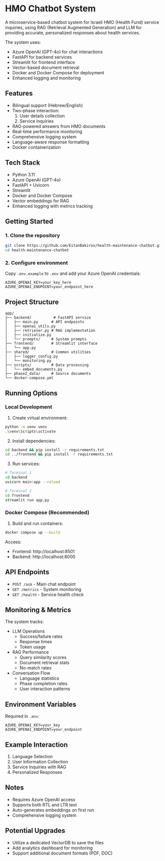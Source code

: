 # HMO Chatbot System

A microservice-based chatbot system for Israeli HMO (Health Fund) service inquiries, using RAG (Retrieval Augmented Generation) and LLM for providing accurate, personalized responses about health services.

The system uses:
- Azure OpenAI (GPT-4o) for chat interactions
- FastAPI for backend services
- Streamlit for frontend interface
- Vector-based document retrieval
- Docker and Docker Compose for deployment
- Enhanced logging and monitoring

## Features

- Bilingual support (Hebrew/English)
- Two-phase interaction:
  1. User details collection
  2. Service inquiries
- RAG-powered answers from HMO documents
- Real-time performance monitoring
- Comprehensive logging system
- Language-aware response formatting
- Docker containerization

## Tech Stack

- Python 3.11
- Azure OpenAI (GPT-4o)
- FastAPI + Uvicorn
- Streamlit
- Docker and Docker Compose
- Vector embeddings for RAG
- Enhanced logging with metrics tracking

## Getting Started

### 1. Clone the repository
```bash
git clone https://github.com/EitanBakirov/health-maintenance-chatbot.git
cd health-maintenance-chatbot
```

### 2. Configure environment
Copy `.env.example` to `.env` and add your Azure OpenAI credentials:
```env
AZURE_OPENAI_KEY=your_key_here
AZURE_OPENAI_ENDPOINT=your_endpoint_here
```

## Project Structure

```
app/
├── backend/          # FastAPI service
│   ├── main.py      # API endpoints
│   ├── openai_utils.py
│   ├── retriever.py # RAG implementation
│   ├── initialize.py
│   └── prompts/     # System prompts
├── frontend/        # Streamlit interface
│   └── app.py
├── shared/          # Common utilities
│   ├── logger_config.py
│   └── monitoring.py
├── scripts/         # Data processing
│   └── embed_documents.py
├── phase2_data/     # Source documents
└── docker-compose.yml
```

## Running Options

### Local Development

1. Create virtual environment:
```bash
python -m venv venv
.\venv\Scripts\activate
```

2. Install dependencies:
```bash
cd backend && pip install -r requirements.txt
cd ../frontend && pip install -r requirements.txt
```

3. Run services:
```bash
# Terminal 1
cd backend
uvicorn main:app --reload

# Terminal 2
cd frontend
streamlit run app.py
```

### Docker Compose (Recommended)

1. Build and run containers:
```bash
docker compose up --build
```

Access:
- Frontend: http://localhost:8501
- Backend: http://localhost:8000

## API Endpoints

- `POST /ask` - Main chat endpoint
- `GET /metrics` - System monitoring
- `GET /health` - Service health check

## Monitoring & Metrics

The system tracks:
- LLM Operations
  - Success/failure rates
  - Response times
  - Token usage
- RAG Performance
  - Query similarity scores 
  - Document retrieval stats
  - No-match rates
- Conversation Flow
  - Language statistics
  - Phase completion rates
  - User interaction patterns

## Environment Variables

Required in `.env`:
```env
AZURE_OPENAI_KEY=your_key
AZURE_OPENAI_ENDPOINT=your_endpoint
```

## Example Interaction

1. Language Selection
2. User Information Collection
3. Service Inquiries with RAG
4. Personalized Responses

## Notes

- Requires Azure OpenAI access
- Supports both RTL and LTR text
- Auto-generates embeddings on first run
- Comprehensive logging system

## Potential Upgrades

- Utilize a dedicated VectorDB to save the files
- Add analytics dashboard for monitoring
- Support additional document formats (PDF, DOC)
